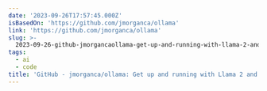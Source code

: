 ```yaml
---
date: '2023-09-26T17:57:45.000Z'
isBasedOn: 'https://github.com/jmorganca/ollama'
link: 'https://github.com/jmorganca/ollama'
slug: >-
  2023-09-26-github-jmorgancaollama-get-up-and-running-with-llama-2-and-other-large
tags:
  - ai
  - code
title: 'GitHub - jmorganca/ollama: Get up and running with Llama 2 and other large '
---
```


